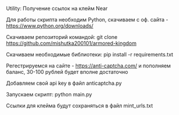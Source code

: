 Utility: Получение ссылок на клейм Near

Для работы скрипта необходим Python, скачиваем с оф. сайта - https://www.python.org/downloads/

Скачиваем репозиторий командой: git clone https://github.com/mishutka200101/armored-kingdom

Скачиваем необходимые библиотеки: pip install -r requirements.txt

Регестрируемся на сайте - https://anti-captcha.com/ и пополняем баланс, 30-100 рублей будет вполне достаточно 

Добавляем свой api key в файл anticaptcha.py

Запускаем скрипт: python main.py

Ссылки для клейма будут сохраняться в файл mint_urls.txt
